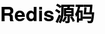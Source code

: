 # Redis源码
<!DOCTYPE html PUBLIC "-//W3C//DTD XHTML 1.1//EN" "http://www.w3.org/TR/xhtml11/DTD/xhtml11.dtd">
<html xmlns="http://www.w3.org/1999/xhtml">
<head>
    <!--<script id="MathJax-script" async src="https://cdn.jsdelivr.net/npm/mathjax@3/es5/tex-mml-chtml.js"></script>-->
    <title>01-带你快速攻略Redis源码的整体架构</title>
    <meta http-equiv="Content-Type" content="text/html; charset=UTF-8"/>
        <style>
        html {
            color: #333;
            -webkit-text-size-adjust: 100%;
            -ms-text-size-adjust: 100%;
            text-rendering: optimizelegibility;
            font-family: Helvetica Neue, PingFang SC, Verdana, Microsoft Yahei, Hiragino Sans GB, Microsoft Sans Serif, WenQuanYi Micro Hei, sans-serif
        }

        html.borderbox *,
        html.borderbox :after,
        html.borderbox :before {
            box-sizing: border-box
        }

        article,
        aside,
        blockquote,
        body,
        button,
        code,
        dd,
        details,
        dl,
        dt,
        fieldset,
        figcaption,
        figure,
        footer,
        form,
        h1,
        h2,
        h3,
        h4,
        h5,
        h6,
        header,
        hr,
        input,
        legend,
        li,
        menu,
        nav,
        ol,
        p,
        pre,
        section,
        td,
        textarea,
        th,
        ul {
            margin: 0;
            padding: 0
        }

        article,
        aside,
        details,
        figcaption,
        figure,
        footer,
        header,
        menu,
        nav,
        section {
            display: block
        }

        audio,
        canvas,
        video {
            display: inline-block
        }

        body,
        button,
        input,
        select,
        textarea {
            font: 300 1em/1.8 PingFang SC, Lantinghei SC, Microsoft Yahei, Hiragino Sans GB, Microsoft Sans Serif, WenQuanYi Micro Hei, Helvetica, sans-serif
        }

        button::-moz-focus-inner,
        input::-moz-focus-inner {
            padding: 0;
            border: 0
        }

        table {
            border-collapse: collapse;
            border-spacing: 0
        }

        fieldset,
        img {
            border: 0
        }

        blockquote {
            position: relative;
            color: #999;
            font-weight: 400;
            border-left: 1px solid #1abc9c;
            padding-left: 1em;
            margin: 1em 3em 1em 2em
        }

        @media only screen and (max-width: 640px) {
            blockquote {
                margin: 1em 0
            }
        }

        abbr,
        acronym {
            border-bottom: 1px dotted;
            font-variant: normal
        }

        abbr {
            cursor: help
        }

        del {
            text-decoration: line-through
        }

        address,
        caption,
        cite,
        code,
        dfn,
        em,
        th,
        var {
            font-style: normal;
            font-weight: 400
        }

        ol,
        ul {
            list-style: none
        }

        caption,
        th {
            text-align: left
        }

        q:after,
        q:before {
            content: ""
        }

        sub,
        sup {
            font-size: 75%;
            line-height: 0;
            position: relative
        }

        :root sub,
        :root sup {
            vertical-align: baseline
        }

        sup {
            top: -.5em
        }

        sub {
            bottom: -.25em
        }

        a {
            color: #1abc9c
        }

        a:hover {
            text-decoration: underline
        }

        .typo a {
            border-bottom: 1px solid #1abc9c
        }

        .typo a:hover {
            border-bottom-color: #555;
            color: #555
        }

        .typo a:hover,
        a,
        ins {
            text-decoration: none
        }

        .typo-u,
        u {
            text-decoration: underline
        }

        mark {
            background: #fffdd1;
            border-bottom: 1px solid #ffedce;
            padding: 2px;
            margin: 0 5px
        }

        code,
        pre,
        pre tt {
            font-family: Courier, Courier New, monospace
        }

        pre {
            background: hsla(0, 0%, 97%, .7);
            border: 1px solid #ddd;
            padding: 1em 1.5em;
            display: block;
            -webkit-overflow-scrolling: touch
        }

        hr {
            border: none;
            border-bottom: 1px solid #cfcfcf;
            margin-bottom: .8em;
            height: 10px
        }

        .typo-small,
        figcaption,
        small {
            font-size: .9em;
            color: #888
        }

        b,
        strong {
            font-weight: 700;
            color: #000
        }

        [draggable] {
            cursor: move
        }

        .clearfix:after,
        .clearfix:before {
            content: "";
            display: table
        }

        .clearfix:after {
            clear: both
        }

        .clearfix {
            zoom: 1
        }

        .textwrap,
        .textwrap td,
        .textwrap th {
            word-wrap: break-word;
            word-break: break-all
        }

        .textwrap-table {
            table-layout: fixed
        }

        .serif {
            font-family: Palatino, Optima, Georgia, serif
        }

        .typo-dl,
        .typo-form,
        .typo-hr,
        .typo-ol,
        .typo-p,
        .typo-pre,
        .typo-table,
        .typo-ul,
        .typo dl,
        .typo form,
        .typo hr,
        .typo ol,
        .typo p,
        .typo pre,
        .typo table,
        .typo ul,
        blockquote {
            margin-bottom: 1rem
        }

        h1,
        h2,
        h3,
        h4,
        h5,
        h6 {
            font-family: PingFang SC, Helvetica Neue, Verdana, Microsoft Yahei, Hiragino Sans GB, Microsoft Sans Serif, WenQuanYi Micro Hei, sans-serif;
            color: #000;
            line-height: 1.35
        }

        .typo-h1,
        .typo-h2,
        .typo-h3,
        .typo-h4,
        .typo-h5,
        .typo-h6,
        .typo h1,
        .typo h2,
        .typo h3,
        .typo h4,
        .typo h5,
        .typo h6 {
            margin-top: 1.2em;
            margin-bottom: .6em;
            line-height: 1.35
        }

        .typo-h1,
        .typo h1 {
            font-size: 2em
        }

        .typo-h2,
        .typo h2 {
            font-size: 1.8em
        }

        .typo-h3,
        .typo h3 {
            font-size: 1.6em
        }

        .typo-h4,
        .typo h4 {
            font-size: 1.4em
        }

        .typo-h5,
        .typo-h6,
        .typo h5,
        .typo h6 {
            font-size: 1.2em
        }

        .typo-ul,
        .typo ul {
            margin-left: 1.3em;
            list-style: disc
        }

        .typo-ol,
        .typo ol {
            list-style: decimal;
            margin-left: 1.9em
        }

        .typo-ol ol,
        .typo-ol ul,
        .typo-ul ol,
        .typo-ul ul,
        .typo li ol,
        .typo li ul {
            margin-bottom: .8em;
            margin-left: 2em
        }

        .typo-ol ul,
        .typo-ul ul,
        .typo li ul {
            list-style: circle
        }

        .typo-table td,
        .typo-table th,
        .typo table caption,
        .typo table td,
        .typo table th {
            border: 1px solid #ddd;
            padding: .5em 1em;
            color: #666
        }

        .typo-table th,
        .typo table th {
            background: #fbfbfb
        }

        .typo-table thead th,
        .typo table thead th {
            background: hsla(0, 0%, 95%, .7)
        }

        .typo table caption {
            border-bottom: none
        }

        .typo-input,
        .typo-textarea {
            -webkit-appearance: none;
            border-radius: 0
        }

        .typo-em,
        .typo em,
        caption,
        legend {
            color: #000;
            font-weight: inherit
        }

        .typo-em {
            position: relative
        }

        .typo-em:after {
            position: absolute;
            top: .65em;
            left: 0;
            width: 100%;
            overflow: hidden;
            white-space: nowrap;
            content: "\30FB\30FB\30FB\30FB\30FB\30FB\30FB\30FB\30FB\30FB\30FB\30FB\30FB\30FB\30FB\30FB\30FB\30FB\30FB\30FB\30FB\30FB\30FB\30FB\30FB\30FB\30FB\30FB\30FB\30FB\30FB\30FB\30FB\30FB\30FB\30FB\30FB\30FB\30FB\30FB\30FB\30FB\30FB\30FB\30FB\30FB\30FB\30FB\30FB\30FB\30FB\30FB\30FB\30FB\30FB\30FB\30FB\30FB\30FB\30FB\30FB\30FB\30FB\30FB\30FB\30FB\30FB\30FB\30FB\30FB\30FB\30FB\30FB\30FB\30FB\30FB\30FB\30FB\30FB\30FB\30FB\30FB\30FB\30FB\30FB\30FB\30FB\30FB\30FB\30FB\30FB\30FB\30FB\30FB\30FB\30FB\30FB\30FB\30FB\30FB"
        }

        .typo img {
            max-width: 100%
        }

        .common-content {
            font-weight: 400;
            color: #353535;
            line-height: 1.75rem;
            white-space: normal;
            word-break: normal;
            font-size: 1rem
        }

        .common-content img {
            display: block;
            max-width: 100%;
            background-color: #eee
        }

        .common-content audio,
        .common-content video {
            width: 100%;
            background-color: #eee
        }

        .common-content center,
        .common-content font {
            margin-top: 1rem;
            display: inline-block
        }

        .common-content center {
            width: 100%
        }

        .common-content pre {
            margin-top: 1rem;
            padding-left: 0;
            padding-right: 0;
            position: relative;
            overflow: hidden
        }

        .common-content pre code {
            font-size: .8rem;
            font-family: Consolas, Liberation Mono, Menlo, monospace, Courier;
            display: block;
            width: 100%;
            box-sizing: border-box;
            padding-left: 1rem;
            padding-right: 1rem;
            overflow-x: auto
        }

        .common-content hr {
            border: none;
            margin-top: 1.5rem;
            margin-bottom: 1.5rem;
            border-top: 1px solid #f5f5f5;
            height: 1px;
            background: none
        }

        .common-content b,
        .common-content h1,
        .common-content h2,
        .common-content h3,
        .common-content h4,
        .common-content h5,
        .common-content strong {
            font-weight: 700
        }

        .common-content h1,
        .common-content h2 {
            font-size: 1.125rem;
            margin-bottom: .45rem
        }

        .common-content h3,
        .common-content h4,
        .common-content h5 {
            font-size: 1rem;
            margin-bottom: .45rem
        }

        .common-content p {
            font-weight: 400;
            color: #353535;
            margin-top: .15rem
        }

        .common-content .orange {
            color: #ff5a05
        }

        .common-content .reference {
            font-size: 1rem;
            color: #888
        }

        .custom-rich-content h1 {
            margin-top: 0;
            font-weight: 400;
            font-size: 15.25px;
            border-bottom: 1px solid #eee;
            line-height: 2.8
        }

        .custom-rich-content li,
        .custom-rich-content p {
            font-size: 14px;
            color: #888;
            line-height: 1.6
        }

        table.hljs-ln {
            margin-bottom: 0;
            border-spacing: 0;
            border-collapse: collapse
        }

        table.hljs-ln,
        table.hljs-ln tbody,
        table.hljs-ln td,
        table.hljs-ln tr {
            box-sizing: border-box
        }

        table.hljs-ln td {
            padding: 0;
            border: 0
        }

        table.hljs-ln td.hljs-ln-numbers {
            min-width: 15px;
            color: rgba(27, 31, 35, .3);
            text-align: right;
            white-space: nowrap;
            cursor: pointer;
            user-select: none
        }

        table.hljs-ln td.hljs-ln-code,
        table.hljs-ln td.hljs-ln-numbers {
            font-family: SFMono-Regular, Consolas, Liberation Mono, Menlo, Courier, monospace;
            font-size: 12px;
            line-height: 20px;
            vertical-align: top
        }

        table.hljs-ln td.hljs-ln-code {
            position: relative;
            padding-right: 10px;
            padding-left: 10px;
            overflow: visible;
            color: #24292e;
            word-wrap: normal;
            white-space: pre
        }

        video::-webkit-media-controls {
            overflow: hidden !important
        }

        video::-webkit-media-controls-enclosure {
            width: calc(100% + 32px);
            margin-left: auto
        }

        ._29HP61GA_0 {
            max-width:800px;
            margin:0 auto;
            margin-bottom: 20px;
            font-weight: 400;
            color: #353535;
            line-height: 1.76;
            white-space: normal;
            word-break: normal;
            font-size: 17px;
            -webkit-transition: background-color .3s ease;
            transition: background-color .3s ease
        }

        ._29HP61GA_0 .MathJax_Display {
            overflow: auto
        }

        ._29HP61GA_0 .poster {
            position: fixed;
            left: -10000px;
            top: -10000px;
            overflow: hidden;
            padding: 1rem;
            background: #ececec
        }

        ._29HP61GA_0 .richcontent-pre-copy {
            font-size: 13px;
            color: #888;
            position: absolute;
            right: 1em;
            top: .5em;
            cursor: pointer;
            -webkit-user-select: none;
            -moz-user-select: none;
            -ms-user-select: none;
            user-select: none
        }

        ._29HP61GA_0 .richcontent-pre-copy .iconfont {
            font-size: 12px;
            margin-right: .2em
        }

        ._29HP61GA_0 a {
            color: #fa8919;
            border-bottom: 1px solid #fa8919
        }

        ._29HP61GA_0 img {
            display: block;
            max-width: 100%;
            position: relative;
            left: 50%;
            -webkit-transform: translateX(-50%);
            transform: translateX(-50%);
            background-color: #eee;
            vertical-align: top;
            border-radius: 0
        }

        ._29HP61GA_0 audio,
        ._29HP61GA_0 video {
            width: 100%;
            background-color: #eee
        }

        ._29HP61GA_0 pre {
            margin-top: 16px;
            padding: 34px 0 0;
            margin-bottom: 30px;
            position: relative;
            border-radius: 6px;
            background: rgba(246, 247, 251, .749);
            border: 0
        }

        ._29HP61GA_0 pre code {
            font-size: 12px;
            font-family: Consolas, Liberation Mono, Menlo, monospace, Courier;
            display: block;
            -webkit-box-sizing: border-box;
            box-sizing: border-box;
            margin-left: 16px;
            margin-right: 16px;
            overflow-x: scroll
        }

        ._29HP61GA_0 pre code:after {
            content: "";
            height: 30px;
            width: 100%;
            display: block
        }

        ._29HP61GA_0 hr {
            border: none;
            margin-top: 1.5rem;
            margin-bottom: 1.5rem;
            border-top: 1px solid #f5f5f5;
            height: 1px;
            background: none
        }

        ._29HP61GA_0 h1,
        ._29HP61GA_0 h2,
        ._29HP61GA_0 h3,
        ._29HP61GA_0 h4,
        ._29HP61GA_0 h5 {
            margin-bottom: 20px;
            margin-top: 0;
            font-weight: 700
        }

        ._29HP61GA_0 b,
        ._29HP61GA_0 strong {
            font-weight: 700
        }

        ._29HP61GA_0 h1 {
            font-size: 21px
        }

        ._29HP61GA_0 h2 {
            font-size: 20px
        }

        ._29HP61GA_0 h3 {
            font-size: 19px
        }

        ._29HP61GA_0 h4 {
            font-size: 18px
        }

        ._29HP61GA_0 h5 {
            font-size: 17px
        }

        ._29HP61GA_0 center,
        ._29HP61GA_0 p {
            font-weight: 400;
            color: #353535;
            margin-top: 0;
            margin-bottom: 30px;
            word-break: break-word
        }

        ._29HP61GA_0 center {
            text-align: center
        }

        ._29HP61GA_0 blockquote {
            margin-top: 0;
            margin-bottom: 34px;
            border-left: 3px solid #e8e8e8;
            padding-left: 17px;
            color: #353535
        }

        ._29HP61GA_0 blockquote p {
            margin-top: 0;
            margin-bottom: 0
        }

        ._29HP61GA_0 ol,
        ._29HP61GA_0 ul {
            margin-bottom: 30px
        }

        ._29HP61GA_0 ol p,
        ._29HP61GA_0 ul p {
            margin-top: 0;
            margin-bottom: 0
        }

        ._29HP61GA_0 ol {
            list-style: decimal;
            margin-left: 20px
        }

        ._29HP61GA_0 ul li {
            padding-left: 17px;
            position: relative;
            margin-bottom: 10px
        }

        ._29HP61GA_0 ul li:after {
            content: "";
            height: 6px;
            width: 6px;
            border-radius: 50%;
            background: #353535;
            position: absolute;
            top: 10px;
            left: 0
        }

        ._29HP61GA_0 .orange {
            color: #fa8919
        }

        ._29HP61GA_0 .reference {
            color: #888
        }

        ._29HP61GA_0 .m-right {
            text-align: right
        }

        ._29HP61GA_0 .m-center {
            text-align: center;
            display: block
        }

        ._29HP61GA_0 .m-gray {
            color: #888
        }

        ._29HP61GA_0 .m-small {
            font-size: 15px
        }

        ._29HP61GA_0 table.hljs-ln {
            margin-bottom: 0;
            border-spacing: 0;
            border-collapse: collapse
        }

        ._29HP61GA_0 table.hljs-ln,
        ._29HP61GA_0 table.hljs-ln tbody,
        ._29HP61GA_0 table.hljs-ln td,
        ._29HP61GA_0 table.hljs-ln tr {
            -webkit-box-sizing: border-box;
            box-sizing: border-box
        }

        ._29HP61GA_0 table.hljs-ln td {
            padding: 0;
            border: 0
        }

        ._29HP61GA_0 table.hljs-ln td.hljs-ln-numbers {
            min-width: 15px;
            font-size: 12px;
            color: rgba(27, 31, 35, .3);
            text-align: right;
            white-space: nowrap;
            cursor: pointer;
            -webkit-user-select: none;
            -moz-user-select: none;
            -ms-user-select: none;
            user-select: none
        }

        ._29HP61GA_0 table.hljs-ln td.hljs-ln-code,
        ._29HP61GA_0 table.hljs-ln td.hljs-ln-numbers {
            font-family: SFMono-Regular, Consolas, Liberation Mono, Menlo, Courier, monospace;
            line-height: 20px;
            vertical-align: top
        }

        ._29HP61GA_0 table.hljs-ln td.hljs-ln-code {
            position: relative;
            padding-right: 10px;
            padding-left: 10px;
            overflow: visible;
            font-size: 13px;
            color: #666;
            word-wrap: normal;
            white-space: pre
        }

    </style>
</head>
<body>
<div class="_29HP61GA_0">
<h1>01-带你快速攻略Redis源码的整体架构</h1>
<p>你好，我是蒋德钧。从今天这节课开始，我们将开启“Redis代码之旅”，一起来掌握Redis的核心设计思想。</p><p>不过，在正式开始我们的旅程之前，还需要先做个“攻略”，也就是要了解和掌握Redis代码的整体架构。</p><p>这是因为，一旦掌握了Redis代码的整体架构，就相当于给Redis代码画了张全景图。有了这张图，我们再去学习Redis不同功能模块的设计与实现时，就可以从图上快速查找和定位这些功能模块对应的代码文件。而且，有了代码的全景图之后，我们还可以对Redis各方面的功能特性有个全面了解，这样也便于更加全面地掌握Redis的功能，而不会遗漏某一特性。</p><p>那么，我们究竟该如何学习Redis的代码架构呢？我的建议是要掌握以下两方面内容：</p><ul>
<li><strong>代码的目录结构和作用划分</strong>，目的是理解Redis代码的整体架构，以及所包含的代码功能类别；</li>
<li><strong>系统功能模块与对应代码文件</strong>，目的是了解Redis实例提供的各项功能及其相应的实现文件，以便后续深入学习。</li>
</ul><p>实际上，当你掌握了以上两方面的内容之后，即使你要去了解和学习其他软件系统的代码架构，你都可以按照“先面后点”的方法来推进。也就是说，先了解目录结构与作用类别，再对应功能模块与实现文件，这样可以帮助你快速地掌握一个软件系统的代码全景。</p><!-- [[[read_end]]] --><p>所以，在后续的学习过程中，你要仔细跟住我的脚步，并且手边最好能备着一台可以方便查看源码的电脑，针对我提到的源码文件、关键模块或是代码运行，一定要实际阅读一遍或是实操一遍，这样你就能对Redis的代码架构建立更深刻的认识。</p><p>好了，话不多说，下面我们就一起来完成Redis代码之旅的攻略吧。</p><h2>Redis目录结构</h2><p>首先，我们来了解下Redis的目录结构。</p><p>为什么要从目录结构开始了解呢？其实，这是我自己<strong>阅读代码的一个小诀窍</strong>：在学习一个大型系统软件的代码时，要想快速地对代码有个初步认知，了解系统源码的整体目录结构就是一个行之有效的方法。这是因为，系统开发者通常会把完成同一或相近功能的代码文件，按目录结构来组织。能划归到同一个目录下的代码文件，一般都是具有相近功能目标的。</p><p>所以，从代码的目录结构开始学习，可以让我们从目录命名和目录层次结构中，直接了解到一个系统的主要组成部分。</p><p>那么对于Redis来说，在它的源码总目录下，一共包含了<a href="https://github.com/redis/redis/tree/5.0/deps">deps</a>、<a href="https://github.com/redis/redis/tree/5.0/src">src</a>、<a href="https://github.com/redis/redis/tree/5.0/tests">tests</a>、<a href="https://github.com/redis/redis/tree/5.0/utils">utils</a>四个子目录，这四个子目录分别对应了Redis中发挥不同作用的代码，下面我们具体来看看。</p><h3>deps目录</h3><p>这个目录主要<strong>包含了Redis依赖的第三方代码库</strong>，包括Redis的C语言版本客户端代码hiredis、jemalloc内存分配器代码、readline功能的替代代码linenoise，以及lua脚本代码。</p><p>这部分代码的一个显著特点，就是<strong>它们可以独立于Redis src目录下的功能源码进行编译</strong>，也就是说，它们可以独立于Redis存在和发展。下面这张图显示了deps目录下的子目录内容。</p><p><img src="https://static001.geekbang.org/resource/image/42/c7/4278463fb96f165bf41d6a97ff3216c7.jpg?wh=1945x726" alt=""></p><p>那么，为什么在Redis源码结构中会有第三方代码库目录呢？其实主要有两方面的原因。</p><p><strong>一方面</strong>，Redis作为一个用C语言写的用户态程序，它的不少功能是依赖于标准的glibc库提供的，比如内存分配、行读写（readline）、文件读写、子进程/线程创建等。但是，glibc库提供的某些功能实现，效率并不高。</p><p>我举个简单的例子，glibc库中实现的内存分配器的性能就不是很高，它的内存碎片化情况也比较严重。因此为了避免对系统性能产生影响，Redis使用了jemalloc库替换了glibc库的内存分配器。可是，jemalloc库本身又不属于Redis系统自身的功能，把它和Redis功能源码放在一个目录下并不合适，所以，Redis使用了专门的deps目录来保存这部分代码。</p><p><strong>另一方面</strong>，有些功能是Redis运行所需要的，但是这部分功能又会独立于Redis进行开发和演进。这种类型最为典型的功能代码，就是Redis的客户端代码。</p><p>Redis作为Client-Server架构的系统，访问Redis离不开客户端的支撑。此外，Redis自身功能中的命令行redis-cli、基准测试程序redis-benchmark以及哨兵，都需要用到客户端来访问Redis实例。</p><p>不过你应该也清楚，针对客户端的开发，只要保证客户端和实例交互的过程满足RESP协议就行，客户端和实例的功能可以各自迭代演进。所以在Redis源码结构中，C语言版本的客户端hiredis，就被放到了deps目录中，以便开发人员自行开发和改进客户端功能。</p><p>好了，总而言之，对于deps目录来说，你只需要记住它主要存放了三类代码：一是Redis依赖的、实现更加高效的功能库，如内存分配；二是独立于Redis开发演进的代码，如客户端；三是lua脚本代码。后续你在学习这些功能的设计实现时，就可以在deps目录找到它们。</p><h3>src目录</h3><p>这个目录里面<strong>包含了Redis所有功能模块的代码文件，也是Redis源码的重要组成部分</strong>。同样，我们先来看下src目录下的子目录结构。</p><p><img src="https://static001.geekbang.org/resource/image/d7/26/d7ac6b01af49047409db5d9e16b6e826.jpg?wh=2187x487" alt=""></p><p>我们会发现，src目录下只有一个modules子目录，其中包含了一个实现Redis module的示例代码。剩余的源码文件都是在src目录下，没有再分下一级子目录。</p><p>因为Redis的功能模块实现是典型的C语言风格，不同功能模块之间不再设置目录分隔，而是通过头文件包含来相互调用。这样的代码风格在基于C语言开发的系统软件中，也比较常见，比如Memcached的源码文件也是在同一级目录下。</p><p>所以，当你使用C语言来开发软件系统时，就可以参考Redis的功能源码结构，用一个扁平的目录组织所有的源码文件，这样模块相互间的引用也会很方便。</p><h3>tests目录</h3><p>在软件产品的开发过程中，除了第三方依赖库和功能模块源码以外，我们通常还需要在系统源码中，添加用于功能模块测试和单元测试的代码。而在Redis的代码目录中，就将这部分代码用一个tests目录统一管理了起来。</p><p>Redis实现的测试代码可以分成四部分，分别是<strong>单元测试</strong>（对应unit子目录），<strong>Redis Cluster功能测试</strong>（对应cluster子目录）、<strong>哨兵功能测试</strong>（对应sentinel子目录）、<strong>主从复制功能测试</strong>（对应integration子目录）。这些子目录中的测试代码使用了Tcl语言（通用的脚本语言）进行编写，主要目的就是方便进行测试。</p><p>另外，每一部分的测试都是一个测试集合，覆盖了相应功能模块中的多项子功能测试。比如，在单元测试的目录中，我们可以看到有针对过期key的测试（expire.tcl）、惰性删除的测试（lazyfree.tcl），以及不同数据类型操作的测试（type子目录）等。而在Redis Cluster功能测试的目录中，我们可以看到有针对故障切换的测试（failover.tcl）、副本迁移的测试（replica-migration.tcl）等。</p><p>不过在tests目录中，除了有针对特定功能模块的测试代码外，还有一些代码是<strong>用来支撑测试功能</strong>的，这些代码在assets、helpers、modules、support四个目录中。这里我画了这张图，展示了tests目录下的代码结构和层次，你可以参考下。</p><p><img src="https://static001.geekbang.org/resource/image/cc/5e/ccb2feae193e4911cc68a0ccb755ac5e.jpg?wh=2250x1111" alt=""></p><h3>utils目录</h3><p>在Redis开发过程中，还有一些功能属于辅助性功能，包括用于创建Redis Cluster的脚本、用于测试LRU算法效果的程序，以及可视化rehash过程的程序。在Redis代码结构中，这些功能代码都被归类到了utils目录中统一管理。下图展示了utils目录下的主要子目录，你可以看下。</p><p><img src="https://static001.geekbang.org/resource/image/3b/b2/3b7933e5f1740ccdc3870ee554faf4b2.jpg?wh=2250x1039" alt=""></p><p>所以，当我们在开发系统时，就可以学习Redis的代码结构，也把和系统相关的辅助性功能划归到utils目录中统一管理。</p><p>好，除了deps、src、tests、utils四个子目录以外，Redis源码总目录下其实还包含了两个重要的配置文件，一个是<strong>Redis实例的配置文件redis.conf</strong>，另一个是<strong>哨兵的配置文件sentinel.conf</strong>。当你需要查找或修改Redis实例或哨兵的配置时，就可以直接定位到源码总目录下。</p><p>最后呢，你也可以再次整体回顾下Redis源码的总体结构层次，如下图所示。</p><p><img src="https://static001.geekbang.org/resource/image/59/35/5975c57d9ac404fe3a774ea28a7ac935.jpg?wh=2238x811" alt=""></p><p>好，在了解了Redis的代码目录和层次以后，接下来，我们还需要重点学习下功能模块的源码文件（即src目录下的文件内容），这有助于我们在后续课程中学习Redis的相关设计思想时，能够快速找到对应的源码文件。</p><h2>Redis功能模块与源码对应</h2><p>Redis代码结构中的src目录，包含了实现功能模块的123个代码文件。在这123个代码文件中，对于某个功能来说，一般包括了实现该功能的 <strong>C语言文件（.c文件）</strong> 和对应的<strong>头文件（.h文件）</strong>。比如，dict.c和dict.h就是用于实现哈希表的C文件和头文件。</p><blockquote>
<p>注意：在课程中，如果没有特殊说明，我介绍的源码都是基于Redis 5.0.8版本的。</p>
</blockquote><p>那么，我们该如何将这123个文件和Redis的主要功能对应上呢？</p><p>其实，<strong>Redis代码文件的命名非常规范，文件名中就体现了该文件实现的主要功能。</strong>比如，对于rdb.h和rdb.c这两个代码文件来说，从文件名上，你就可以看出来它们是实现内存快照RDB的对应代码。</p><p>所以这里，为了让你能快速定位源码，我分别按照Redis的服务器实例、数据库操作、可靠性和可扩展性保证、辅助功能四个维度，把Redis功能源码梳理成了四条代码路径。你可以根据自己想要了解的功能维度，对应地学习相关代码。</p><h3>服务器实例</h3><p>首先我们知道，Redis在运行时是一个网络服务器实例，因此相应地就需要有代码实现服务器实例的初始化和主体控制流程，而这是由server.h/server.c实现的，Redis整个代码的main入口函数也是在server.c中。<strong>如果你想了解Redis是如何开始运行的，那么就可以从server.c的main函数开始看起。</strong></p><p>当然，对于一个网络服务器来说，它还需要提供网络通信功能。Redis使用了<strong>基于事件驱动机制的网络通信框架</strong>，涉及的代码文件包括ae.h/ae.c，ae_epoll.c，ae_evport.c，ae_kqueue.c，ae_select.c。关于事件驱动框架的具体设计思路与实现方法，我会在第10讲中给你详细介绍。</p><p>而除了事件驱动网络框架以外，与网络通信相关的功能还包括<strong>底层TCP网络通信</strong>和<strong>客户端实现</strong>。</p><p>Redis对TCP网络通信的Socket连接、设置等操作进行了封装，这些封装后的函数实现在anet.h/anet.c中。这些函数在Redis Cluster创建和主从复制的过程中，会被调用并用于建立TCP连接。</p><p>除此之外，客户端在Redis的运行过程中也会被广泛使用，比如实例返回读取的数据、主从复制时在主从库间传输数据、Redis Cluster的切片实例通信等，都会用到客户端。Redis将客户端的创建、消息回复等功能，实现在了networking.c文件中，如果你想了解客户端的设计与实现，可以重点看下这个代码文件。</p><p>这里我也给你总结了与服务器实例相关的功能模块及对应的代码文件，你可以看下。</p><p><img src="https://static001.geekbang.org/resource/image/51/df/514e63ce6947d382fe7a3152c1c989df.jpg?wh=2250x882" alt=""></p><p>那么，在了解了Redis服务器实例的主要功能代码之后，我们再从Redis内存数据库这一特性维度，来梳理下与它相关的代码文件。</p><h3>数据库数据类型与操作</h3><p>Redis数据库提供了丰富的键值对类型，其中包括了String、List、Hash、Set和Sorted Set这五种基本键值类型。此外，Redis还支持位图、HyperLogLog、Geo等扩展数据类型。</p><p>而为了支持这些数据类型，Redis就使用了多种数据结构来作为这些类型的底层结构。比如，String类型的底层数据结构是SDS，而Hash类型的底层数据结构包括哈希表和压缩列表。</p><p>不过，因为Redis实现的底层数据结构非常多，所以这里我把这些底层结构和它们对应的键值对类型，以及相应的代码文件列在了下表中，你可以用这张表来快速定位代码文件。</p><p><img src="https://static001.geekbang.org/resource/image/0b/57/0be4769a748a22dae5760220d9c05057.jpg?wh=2000x1125" alt=""></p><p>除了实现了诸多的数据类型以外，Redis作为数据库，还实现了对键值对的新增、查询、修改和删除等操作接口，这部分功能是在<strong>db.c文件</strong>实现的。</p><p>当然，Redis作为内存数据库，其保存的数据量受限于内存大小。因此，内存的高效使用对于Redis来说就非常重要。</p><p>那么你可能就要问了：<strong>Redis是如何优化内存使用的呢？</strong></p><p>实际上，Redis是从三个方面来优化内存使用的，分别是内存分配、内存回收，以及数据替换。</p><p>首先，在<strong>内存分配</strong>方面，Redis支持使用不同的内存分配器，包括glibc库提供的默认分配器tcmalloc、第三方库提供的jemalloc。Redis把对内存分配器的封装实现在了zmalloc.h/zmalloc.c。</p><p>其次，在<strong>内存回收</strong>上，Redis支持设置过期key，并针对过期key可以使用不同删除策略，这部分代码实现在expire.c文件中。同时，为了避免大量key删除回收内存，会对系统性能产生影响，Redis在lazyfree.c中实现了异步删除的功能，所以这样，我们就可以使用后台IO线程来完成删除，以避免对Redis主线程的影响。</p><p>最后，针对<strong>数据替换</strong>，如果内存满了，Redis还会按照一定规则清除不需要的数据，这也是Redis可以作为缓存使用的原因。Redis实现的<a href="https://time.geekbang.org/column/article/294640">数据替换策略</a>有很多种，包括LRU、LFU等经典算法。这部分的代码实现在了evict.c中。</p><p>同样，这里我也把和Redis数据库数据类型与操作相关的功能模块及代码文件，总结成了一张图，你可以看下。</p><p><img src="https://static001.geekbang.org/resource/image/15/f0/158fa224d6a49c7d4702ce3f07dbeff0.jpg?wh=1938x768" alt=""></p><h3>高可靠性和高可扩展性</h3><p>首先，虽然Redis一般是作为内存数据库来使用的，但是它也提供了可靠性保证，这主要体现在Redis可以对数据做持久化保存，并且它还实现了主从复制机制，从而可以提供故障恢复的功能。</p><p>这部分的代码实现比较集中，主要包括以下两个部分。</p><ul>
<li><strong>数据持久化实现</strong></li>
</ul><p>Redis的数据持久化实现有两种方式：<strong>内存快照RDB</strong> 和 <strong>AOF日志</strong>，分别实现在了 <strong>rdb.h/rdb.c</strong> 和 <strong>aof.c</strong> 中。</p><p>注意，在使用RDB或AOF对数据库进行恢复时，RDB和AOF文件可能会因为Redis实例所在服务器宕机，而未能完整保存，进而会影响到数据库恢复。因此针对这一问题，Redis还实现了<strong>对这两类文件的检查功能</strong>，对应的代码文件分别是redis-check-rdb.c和redis-check-aof.c。</p><ul>
<li><strong>主从复制功能实现</strong></li>
</ul><p>Redis把主从复制功能实现在了<strong>replication.c文件</strong>中。另外你还需要知道的是，Redis的主从集群在进行恢复时，主要是依赖于哨兵机制，而这部分功能则直接实现在了sentinel.c文件中。</p><p>其次，与Redis实现高可靠性保证的功能类似，Redis高可扩展性保证的功能，是通过<strong>Redis Cluster</strong>来实现的，这部分代码也非常集中，就是在<strong>cluster.h/cluster.c代码文件</strong>中。所以这样，我们在学习Redis Cluster的设计与实现时，就会非常方便，不用在不同的文件之间来回跳转了。</p><h3>辅助功能</h3><p>Redis还实现了一些用于支持系统运维的辅助功能。比如，为了便于运维人员查看分析不同操作的延迟产生来源，Redis在latency.h/latency.c中实现了操作延迟监控的功能；为了便于运维人员查找运行过慢的操作命令，Redis在slowlog.h/slowlog.c中实现了慢命令的记录功能，等等。</p><p>此外，运维人员有时还需要了解Redis的性能表现，为了支持这一目标，Redis实现了对系统进行性能评测的功能，这部分代码在redis-benchmark.c中。如果你想要了解如何对Redis开展性能测试，这个代码文件也值得一读。</p><h2>小结</h2><p>今天是我们了解Redis源码架构和设计思想的“热身课”，这里我们需要先明确一点，就是理解代码结构，可以为我们提供Redis功能模块的全景图，并方便我们快速查找和定位某个具体功能模块的实现源码，这样也有助于提升代码阅读的效率。</p><p>我在一开始，先给你介绍了一个<strong>小诀窍</strong>：通过目录命名和层次，来快速掌握一个系统软件的代码结构。而通过学习Redis的目录结构，我们也学到了一个<strong>重要的编程规范</strong>：在开发系统软件时，使用不同的目录对代码进行划分。</p><p>常见的目录包括保存第三方库的deps目录、保存测试用例的tests目录，以及辅助功能和工具的常用目录utils目录。按照这个规范来组织你的代码，就可以提升代码的可读性和可维护性。</p><p>另外，在学习Redis功能模块的代码结构时，面对123个代码文件，我也给你分享了一种我一直比较推崇的方法：<strong>分门别类</strong>。也就是说，按照一定的维度将所要学习的内容进行分类描述或总结。</p><p>在课程中，我是按照服务器实例、数据库数据类型与操作、高可靠与高可扩展保证，以及辅助功能四个维度，给你梳理了四条代码路径。这四条代码路径也基本涵盖了Redis的主要功能代码，可以方便你去有逻辑、有章法地学习掌握Redis源码，不至于遗漏重要代码。</p><p>那么在最后，我还想说一点，就是在你学习了Redis源码结构的同时，也希望你能把这个方法应用到其他的代码学习中，提高学习效率。</p><h2>每课一问</h2><p>Redis从4.0版本开始，能够支持后台异步执行任务，比如异步删除数据，你能在Redis功能源码中，找到实现后台任务的代码文件么？</p><p>欢迎在留言区分享你的思考和操作过程，我们一起交流讨论。如果觉得有收获的话，也欢迎你把今天的内容分享给更多的朋友。</p><h2>精选留言：</h2>
        <ul>
        
<li>
    <div>
        <div style="color: #888;font-size:15.25px;font-weight:400;            line-height:1.2">
            Kaito  2021-07-28 00:48:01
        </div>
        <div style="color:#353535;font-weight:400;white-space:normal;            word-break:break-all;line-height:1.6">
            重新看了一下源码目录，结合这篇文章的内容，整理了一下代码分类（忽略.h头文件），这也更清晰一些：<br><br>数据类型：<br>- String（t_string.c、sds.c、bitops.c）<br>- List（t_list.c、ziplist.c）<br>- Hash（t_hash.c、ziplist.c、dict.c）<br>- Set（t_set.c、intset.c）<br>- Sorted Set（t_zset.c、ziplist.c、dict.c）<br>- HyperLogLog（hyperloglog.c）<br>- Geo（geo.c、geohash.c、geohash_helper.c）<br>- Stream（t_stream.c、rax.c、listpack.c）<br><br>全局：<br>- Server（server.c、anet.c）<br>- Object（object.c）<br>- 键值对（db.c）<br>- 事件驱动（ae.c、ae_epoll.c、ae_kqueue.c、ae_evport.c、ae_select.c、networking.c）<br>- 内存回收（expire.c、lazyfree.c）<br>- 数据替换（evict.c）<br>- 后台线程（bio.c）<br>- 事务（multi.c）<br>- PubSub（pubsub.c）<br>- 内存分配（zmalloc.c）<br>- 双向链表（adlist.c）<br><br>高可用&amp;集群：<br>- 持久化：RDB（rdb.c、redis-check-rdb.c)、AOF（aof.c、redis-check-aof.c）<br>- 主从复制（replication.c）<br>- 哨兵（sentinel.c）<br>- 集群（cluster.c）<br><br>辅助功能：<br>- 延迟统计（latency.c）<br>- 慢日志（slowlog.c）<br>- 通知（notify.c）<br>- 基准性能（redis-benchmark.c）<br><br>下面解答课后问题：<br><br>Redis 从 4.0 版本开始，能够支持后台异步执行任务，比如异步删除数据，你能在 Redis 功能源码中，找到实现后台任务的代码文件么？<br><br>后台任务的代码在 bio.c 中。<br><br>Redis Server 在启动时，会在 server.c 中调用 bioInit 函数，这个函数会创建 3 类后台任务（类型定义在 bio.h 中）：<br><br>#define BIO_CLOSE_FILE    0 &#47;&#47; 后台线程关闭 fd<br>#define BIO_AOF_FSYNC     1 &#47;&#47; AOF 配置为 everysec，后台线程刷盘<br>#define BIO_LAZY_FREE     2 &#47;&#47; 后台线程释放 key 内存<br><br>这 3 类后台任务，已经注册好了执行固定的函数（消费者）：<br><br>- BIO_CLOSE_FILE 对应执行 close(fd)<br>- BIO_AOF_FSYNC 对应执行 fsync(fd)<br>- BIO_LAZY_FREE 根据参数不同，对应 3 个函数（freeObject&#47;freeDatabase&#47;freeSlowsMap）<br><br>之后，主线程凡是需要把一个任务交给后台线程处理时，就会调用 bio.c 的 bioCreateBackgroundJob 函数（相当于发布异步任务的函数），并指定该任务是上面 3 个的哪一类，把任务挂到对应类型的「链表」下（bio_jobs[type]），任务即发布成功（生产者任务完成）。<br><br>消费者从链表中拿到生产者发过来的「任务类型 + 参数」，执行上面任务对应的方法即可。当然，由于是「多线程」读写链表数据，这个过程是需要「加锁」操作的。<br><br>如果要找「异步删除数据」的逻辑，可以从 server.c 的 unlink 命令为起点，一路跟代码进去，就会看到调用了 lazyfree.c 的 dbAsyncDelete 函数，这个函数最终会调到上面提到的发布异步任务函数 bioCreateBackgroundJob，整个链条就串起来了。 [36赞]
        </div>
        
    </div>
</li>
            
<br/>

<li>
    <div>
        <div style="color: #888;font-size:15.25px;font-weight:400;            line-height:1.2">
            悟空聊架构  2021-07-27 00:34:30
        </div>
        <div style="color:#353535;font-weight:400;white-space:normal;            word-break:break-all;line-height:1.6">
            回答每课一问：<br>Redis 从 4.0 版本开始，能够支持后台异步执行任务，比如异步删除数据，你能在 Redis 功能源码中，找到实现后台任务的代码文件么？<br><br>我翻看了 3.0 的源码，发现 3.0 就支持后台任务了。在文件 src\bio.c 里面有一个后台任务的函数：<br>bioProcessBackgroundJobs，支持两种后台任务：关闭文件和 AOF 文件的 fsync 也是放到后台执行的。<br><br>（fsync 就是执行命令后将命令写到日志中，提供了三种策略：Always，同步写回，Everysec，每秒写回，No，操作系统控制的写回。）<br><br>疑问：根据 3.0 源码，Redis 3.0 其实就已经有后台任务了，老师在文中说的 4.0 才开始支持后台任务，我没理解。<br><br>然后我又去翻了下 4.0 的源码，增加一种后台任务：BIO_LAZY_FREE。<br><br>当任务类型等于 BIO_LAZY_FREE 时，针对不同的传参，可以释放对象、数据库、跳跃表。<br><br>对于释放可以稍微说一下，释放的源码在这个文件里面：\src\lazyfree.c，相对 3.0 来说，这个文件是新增加的。<br><br>关于对象的释放，我们可以联想到 Java 的垃圾回收算法：可达性分析算法，但是 Redis 的垃圾回收算法用的是引用计数算法，另外 PHP 的垃圾回收算法用的也是引用计数（扩展下：用了多色标记的方式，来识别垃圾，详细参考这里：https:&#47;&#47;mp.weixin.qq.com&#47;s&#47;n6PGIgfZ8vXUZ1rkU5Otog），所以别再说引用计数不能用做垃圾回收了哦。<br><br>而对于 Redis 释放对象来说，会减少引用的次数，调用的是这个函数：decrRefCount(o); 根据函数的名字也容易理解。<br><br>吐槽下：Github 上下载源码总是下载失败，为了其他同学们方便下载，我整理了多套源码的下载地址，都是国内的网盘链接，只有几MB 大小，下载比较快的。<br><br>http:&#47;&#47;www.passjava.cn&#47;#&#47;12.Redis&#47;00.DownloadRedis [5赞]
        </div>
        
    </div>
</li>
            
<br/>

<li>
    <div>
        <div style="color: #888;font-size:15.25px;font-weight:400;            line-height:1.2">
            可怜大灰狼  2021-07-26 18:13:40
        </div>
        <div style="color:#353535;font-weight:400;white-space:normal;            word-break:break-all;line-height:1.6">
            我的第一反应应该是从unlink命令入手查找。首先肯定是server.c中redisCommandTable[]中的unlinkCommand，找到了lazyfree.c中dbAsyncDelete方法，然后找到了bio.c中bioCreateBackgroundJob方法，很显然bio.h中加了一种后台IO任务类型：BIO_LAZY_FREE=2。我记得我看3.0代码还只有BIO_CLOSE_FILE和BIO_AOF_FSYNC [4赞]
        </div>
        
    </div>
</li>
            
<br/>

<li>
    <div>
        <div style="color: #888;font-size:15.25px;font-weight:400;            line-height:1.2">
            Darren  2021-07-26 17:58:32
        </div>
        <div style="color:#353535;font-weight:400;white-space:normal;            word-break:break-all;line-height:1.6">
            bio.c<br>在5.x的源码中，后台异步执行又3个子线程<br>#define BIO_NUM_OPS       3<br>#define BIO_CLOSE_FILE    0 &#47;* Deferred close(2) syscall. *&#47;<br>#define BIO_AOF_FSYNC     1 &#47;* Deferred AOF fsync. *&#47;<br>#define BIO_LAZY_FREE     2 &#47;* Deferred objects freeing. *&#47;<br><br>bioInit方法中通过pthread_create创建BIO_NUM_OPS子线程，不同线程的任务在static list *bio_jobs[BIO_NUM_OPS]中存储。 [4赞]
        </div>
        
    </div>
</li>
            
<br/>

<li>
    <div>
        <div style="color: #888;font-size:15.25px;font-weight:400;            line-height:1.2">
            lison  2021-07-26 19:49:29
        </div>
        <div style="color:#353535;font-weight:400;white-space:normal;            word-break:break-all;line-height:1.6">
            老师，有幸听了您的集训班，想咨询下 后续章节是否有具体版本和编译工具的介绍，后续好和您保持同步 [2赞]
        </div>
        
    </div>
</li>
            
<br/>

<li>
    <div>
        <div style="color: #888;font-size:15.25px;font-weight:400;            line-height:1.2">
            小五  2021-07-27 13:12:02
        </div>
        <div style="color:#353535;font-weight:400;white-space:normal;            word-break:break-all;line-height:1.6">
            1 Redis 支持 3 大类型的后台任务，它们定义在 bio.h 文件中：<br>&#47;* Background job opcodes 后台作业操作码<br> * 1 处理关闭文件<br> * 2 AOF 异步刷盘<br> * 3 lazyfree<br> *&#47;<br>#define BIO_CLOSE_FILE    0 &#47;* Deferred close(2) syscall. *&#47;<br>#define BIO_AOF_FSYNC     1 &#47;* Deferred AOF fsync. *&#47;<br>#define BIO_LAZY_FREE     2 &#47;* Deferred objects freeing. *&#47;<br><br>在 Redis 服务器启动时，会创建以上三类后台线程，然后阻塞等待任务的到来。处理关闭文件和 AOF 异步刷盘异步任务比较好理解，lazyfree 类型的异步任务场景就比较多了，比如下面几种情况：<br>1）删除数据：配置 lazyfree_lazy_user_del ，使用 unlink , 都可能将删除封装成任务放到 bio_jobs 任务队列中<br>2) 定期删除时，如果配置 lazyfree_lazy_expire ，那么可能将删除封装成任务放到 bio_jobs 任务队列中<br><br>2 后台创建的以上三种 bio 后台线程会不断轮询 bio_jobs 任务队列中的任务，并分门别类的处理对应的任务。逻辑操作定义在 bio.c 文件中<br><br>3 在 Redis 6.0 中增加了 io 多线程，在 networking.c 中定义了 io 线程的任务队列，以及创建 io_threads_num 个 io 线程，这些 io 线程会不断轮询 IO 读写任务。 [1赞]
        </div>
        
    </div>
</li>
            
<br/>

<li>
    <div>
        <div style="color: #888;font-size:15.25px;font-weight:400;            line-height:1.2">
            Kang  2021-07-26 18:24:21
        </div>
        <div style="color:#353535;font-weight:400;white-space:normal;            word-break:break-all;line-height:1.6">
            请问下老师，各个源码目录的作用是从那里获取到的，mysql的话也会有相应解释吗 [1赞]
        </div>
        
    </div>
</li>
            
<br/>

<li>
    <div>
        <div style="color: #888;font-size:15.25px;font-weight:400;            line-height:1.2">
            陌  2021-07-29 19:54:08
        </div>
        <div style="color:#353535;font-weight:400;white-space:normal;            word-break:break-all;line-height:1.6">
            关于作业，如果一开始对 Redis 源码不熟悉的话，我们可以借用 GDB 工具来回答 Redis 有哪些后台任务:<br><br>1) 添加 -g 的编码参数，向编译文件中添加调试信息，以便使用 GDB：<br><br>make CFLAGS=&quot;-g -O0&quot;<br><br>2) cd src &amp;&amp; gdb redis-server<br><br>3) 在 aeMain 函数处打一个断点，然后再使得程序运行至此处:<br>break aeMain<br>run<br><br>4) 查看线程信息:<br>info threads<br><br>这时候我们就能够看到 4 个线程的相关信息，分别是 redis-server、bio_close_file、bio_aof_fsync、bio_lazy_free，然后就可以按线程名称再去源码中查找了。 
        </div>
        
    </div>
</li>
            
<br/>

<li>
    <div>
        <div style="color: #888;font-size:15.25px;font-weight:400;            line-height:1.2">
            Ethan New  2021-07-28 17:46:41
        </div>
        <div style="color:#353535;font-weight:400;white-space:normal;            word-break:break-all;line-height:1.6">
            评论区也太强了吧，瑟瑟发抖 
        </div>
        
    </div>
</li>
            
<br/>

<li>
    <div>
        <div style="color: #888;font-size:15.25px;font-weight:400;            line-height:1.2">
            冯磊  2021-07-28 08:49:08
        </div>
        <div style="color:#353535;font-weight:400;white-space:normal;            word-break:break-all;line-height:1.6">
            等我复习下c语言，马上回来！ 
        </div>
        
    </div>
</li>
            
<br/>

<li>
    <div>
        <div style="color: #888;font-size:15.25px;font-weight:400;            line-height:1.2">
            曾轼麟  2021-07-27 18:13:22
        </div>
        <div style="color:#353535;font-weight:400;white-space:normal;            word-break:break-all;line-height:1.6">
            以unlink为例子，其实是有几个步骤的：<br>    1、首先在redis启动的时候会调用bioInit初始化异步执行的线程，等待注册任务执行（截至到6.x版本目前只初始化三个线程，对应三种异步类型，每个线程只处理指定类型的任务，概念上和线程池不一样）<br>    2、当执行unlink的时候，先删除key在字典上的指针，如果不需要异步直接使用dictFreeUnlinkedEntry释放内存，如果需要直接跳过释放步骤<br>    3、通过lazyfreeGetFreeEffort函数计算删除key的代价，如果代价超过阈值则注册一个bioCreateLazyFreeJob 并标记类型为BIO_LAZY_FREE等待异步执行<br>    4、异步线程执行job释放内存<br><br><br><br>实际代码流程如下所示：<br>    1、unlink主流程（允许异步）：unlinkCommand -&gt; delGenericCommand -&gt; dbAsyncDelete -&gt; dictUnlink -&gt; 注册bioCreateBackgroundJob<br>    2、unlink主流程（不用异步）：unlinkCommand -&gt; delGenericCommand -&gt; dbAsyncDelete -&gt; dictUnlink -&gt; dictFreeUnlinkedEntry(直接释放内存)<br><br>对应的代码在lazyfree.c和bio.c文件中，此外异步执行一共支持三种类型 BIO_CLOSE_FILE（异步关闭文件）BIO_AOF_FSYNC（AOF异步同步） BIO_LAZY_FREE（懒删除） 
        </div>
        
    </div>
</li>
            
<br/>

<li>
    <div>
        <div style="color: #888;font-size:15.25px;font-weight:400;            line-height:1.2">
            sljoai  2021-07-27 13:04:54
        </div>
        <div style="color:#353535;font-weight:400;white-space:normal;            word-break:break-all;line-height:1.6">
            没什么C语言开发经验，请问一下大家都是采用哪种开发工具来查看及调试Redis源码的? 
        </div>
        
    </div>
</li>
            
<br/>

<li>
    <div>
        <div style="color: #888;font-size:15.25px;font-weight:400;            line-height:1.2">
            Leven  2021-07-26 22:47:25
        </div>
        <div style="color:#353535;font-weight:400;white-space:normal;            word-break:break-all;line-height:1.6">
            请问老师，没有c语言基础适合吗 
        </div>
        
    </div>
</li>
            
<br/>

<li>
    <div>
        <div style="color: #888;font-size:15.25px;font-weight:400;            line-height:1.2">
            春华秋实  2021-07-26 19:16:33
        </div>
        <div style="color:#353535;font-weight:400;white-space:normal;            word-break:break-all;line-height:1.6">
            一讲这么长，必须买 
        </div>
        
    </div>
</li>
            </ul>
</div>
</body>
</html>